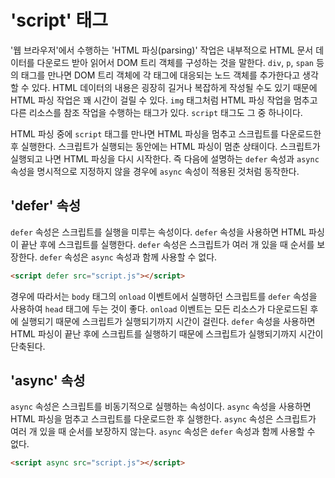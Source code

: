 # 'script' 태그

'웹 브라우저'에서 수행하는 'HTML 파싱(parsing)' 작업은 내부적으로 HTML 문서 데이터를 다운로드 받아 읽어서 DOM 트리 객체를 구성하는 것을 말한다.
`div`, `p`, `span` 등의 태그를 만나면 DOM 트리 객체에 각 태그에 대응되는 노드 객체를 추가한다고 생각할 수 있다. HTML 데이터의 내용은 굉장히 길거나
복잡하게 작성될 수도 있기 때문에 HTML 파싱 작업은 꽤 시간이 걸릴 수 있다. `img` 태그처럼 HTML 파싱 작업을 멈추고 다른 리소스를 참조 작업을 수행하는
태그가 있다. `script` 태그도 그 중 하나이다.

HTML 파싱 중에 `script` 태그를 만나면 HTML 파싱을 멈추고 스크립트를 다운로드한 후 실행한다. 스크립트가 실행되는 동안에는 HTML 파싱이 멈춘 상태이다.
스크립트가 실행되고 나면 HTML 파싱을 다시 시작한다. 즉 다음에 설명하는 `defer` 속성과 `async` 속성을 명시적으로 지정하지 않을 경우에 `async` 속성이
적용된 것처럼 동작한다.

## 'defer' 속성

`defer` 속성은 스크립트를 실행을 미루는 속성이다. `defer` 속성을 사용하면 HTML 파싱이 끝난 후에 스크립트를 실행한다. `defer` 속성은 스크립트가
여러 개 있을 때 순서를 보장한다. `defer` 속성은 `async` 속성과 함께 사용할 수 없다.

```html
<script defer src="script.js"></script>
```

경우에 따라서는 `body` 태그의 `onload` 이벤트에서 실행하던 스크립트를 `defer` 속성을 사용하여 `head` 태그에 두는 것이 좋다. `onload` 이벤트는
모든 리소스가 다운로드된 후에 실행되기 때문에 스크립트가 실행되기까지 시간이 걸린다. `defer` 속성을 사용하면 HTML 파싱이 끝난 후에 스크립트를 실행하기
때문에 스크립트가 실행되기까지 시간이 단축된다.

## 'async' 속성

`async` 속성은 스크립트를 비동기적으로 실행하는 속성이다. `async` 속성을 사용하면 HTML 파싱을 멈추고 스크립트를 다운로드한 후 실행한다. `async` 속성은
스크립트가 여러 개 있을 때 순서를 보장하지 않는다. `async` 속성은 `defer` 속성과 함께 사용할 수 없다.

```html
<script async src="script.js"></script>
```
